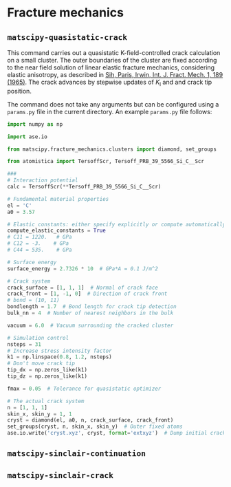 # Fracture mechanics

## `matscipy-quasistatic-crack`

This command carries out a quasistatic K-field-controlled crack calculation on a small cluster. The outer boundaries of
the cluster are fixed according to the near field solution of linear elastic fracture mechanics, considering elastic
anisotropy, as described in [Sih, Paris, Irwin, Int. J. Fract. Mech. 1, 189 (1965)](https://doi.org/10.1007/BF00186854).
The crack advances by stepwise updates of $K_\textrm{I}$ and and crack tip position.

The command does not take any arguments but can be configured using a `params.py` file in the current directory.
An example `params.py` file follows:
```Python
import numpy as np

import ase.io

from matscipy.fracture_mechanics.clusters import diamond, set_groups

from atomistica import TersoffScr, Tersoff_PRB_39_5566_Si_C__Scr

###
# Interaction potential
calc = TersoffScr(**Tersoff_PRB_39_5566_Si_C__Scr)

# Fundamental material properties
el = 'C'
a0 = 3.57

# Elastic constants: either specify explicitly or compute automatically
compute_elastic_constants = True
# C11 = 1220.   # GPa
# C12 = -3.    # GPa
# C44 = 535.    # GPa

# Surface energy
surface_energy = 2.7326 * 10  # GPa*A = 0.1 J/m^2

# Crack system
crack_surface = [1, 1, 1]  # Normal of crack face
crack_front = [1, -1, 0]  # Direction of crack front
# bond = (10, 11)
bondlength = 1.7  # Bond length for crack tip detection
bulk_nn = 4  # Number of nearest neighbors in the bulk

vacuum = 6.0  # Vacuum surrounding the cracked cluster

# Simulation control
nsteps = 31
# Increase stress intensity factor
k1 = np.linspace(0.8, 1.2, nsteps)
# Don't move crack tip
tip_dx = np.zeros_like(k1)
tip_dz = np.zeros_like(k1)

fmax = 0.05  # Tolerance for quasistatic optimizer

# The actual crack system
n = [1, 1, 1]
skin_x, skin_y = 1, 1
cryst = diamond(el, a0, n, crack_surface, crack_front)
set_groups(cryst, n, skin_x, skin_y)  # Outer fixed atoms
ase.io.write('cryst.xyz', cryst, format='extxyz')  # Dump initial crack system (without notch)
```

## `matscipy-sinclair-continuation`

## `matscipy-sinclair-crack`